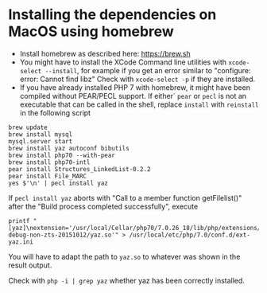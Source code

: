 # Installing the dependencies on MacOS using homebrew

- Install homebrew as described here: https://brew.sh
- You might have to install the XCode Command line utilities with `xcode-select --install`, 
  for example if you get an error similar to "configure: error: Cannot find libz"
  Check with `xcode-select -p` if they are installed. 
- If you have already installed PHP 7 with homebrew, it might have been compiled without 
  PEAR/PECL support. If either´ `pear` or `pecl` is not an executable that can be called in 
  the shell, replace `install` with `reinstall` in the following script

```
brew update
brew install mysql
mysql.server start
brew install yaz autoconf bibutils
brew install php70 --with-pear
brew install php70-intl
pear install Structures_LinkedList-0.2.2
pear install File_MARC
yes $'\n' | pecl install yaz
```
If `pecl install yaz` aborts with "Call to a member function getFilelist()" after the
"Build process completed successfully", execute
```
printf "[yaz]\nextension='/usr/local/Cellar/php70/7.0.26_18/lib/php/extensions/no-debug-non-zts-20151012/yaz.so'" > /usr/local/etc/php/7.0/conf.d/ext-yaz.ini
```
You will have to adapt the path to `yaz.so` to whatever was shown in the result output. 

Check with `php -i | grep yaz` whether yaz has been correctly installed.


